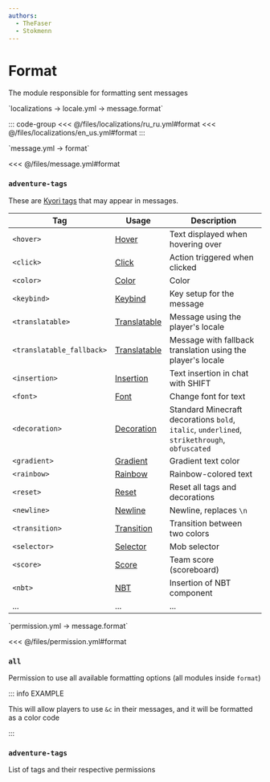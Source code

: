 ```yaml
---
authors:
  - TheFaser
  - Stokmenn
---
```


# Format

The module responsible for formatting sent messages

[//]: # (localization)
<!--@include: @/parts/words.md#localization-->
<!--@include: @/parts/words.md#path--> `localizations → locale.yml → message.format`

<!--@include: @/parts/words.md#default-->

::: code-group
<<< @/files/localizations/ru_ru.yml#format
<<< @/files/localizations/en_us.yml#format
:::

[//]: # (message.yml)
<!--@include: @/parts/words.md#setting-->
<!--@include: @/parts/words.md#path--> `message.yml → format`

<!--@include: @/parts/words.md#default-->
<<< @/files/message.yml#format

<!--@include: @/parts/enable.md-->

### `adventure-tags`

These are [Kyori tags](https://docs.advntr.dev/minimessage/format.html#standard-tags) that may appear in messages.

| Tag                       | Usage                                                                        | Description                                                                                  |
|---------------------------|------------------------------------------------------------------------------|----------------------------------------------------------------------------------------------|
| `<hover>`                 | [Hover](https://docs.advntr.dev/minimessage/format.html#hover)               | Text displayed when hovering over                                                            |
| `<click>`                 | [Click](https://docs.advntr.dev/minimessage/format.html#click)               | Action triggered when clicked                                                                |
| `<color>`                 | [Color](https://docs.advntr.dev/minimessage/format.html#color)               | Color                                                                                        |
| `<keybind>`               | [Keybind](https://docs.advntr.dev/minimessage/format.html#keybind)           | Key setup for the message                                                                    |
| `<translatable>`          | [Translatable](https://docs.advntr.dev/minimessage/format.html#translatable) | Message using the player's locale                                                            |
| `<translatable_fallback>` | [Translatable](https://docs.advntr.dev/minimessage/format.html#translatable) | Message with fallback translation using the player's locale                                  |
| `<insertion>`             | [Insertion](https://docs.advntr.dev/minimessage/format.html#insertion)       | Text insertion in chat with SHIFT                                                            |
| `<font>`                  | [Font](https://docs.advntr.dev/minimessage/format.html#font)                 | Change font for text                                                                         |
| `<decoration>`            | [Decoration](https://docs.advntr.dev/minimessage/format.html#decoration)     | Standard Minecraft decorations `bold`, `italic`, `underlined`, `strikethrough`, `obfuscated` |
| `<gradient>`              | [Gradient](https://docs.advntr.dev/minimessage/format.html#gradient)         | Gradient text color                                                                          |
| `<rainbow>`               | [Rainbow](https://docs.advntr.dev/minimessage/format.html#rainbow)           | Rainbow-colored text                                                                         |
| `<reset>`                 | [Reset](https://docs.advntr.dev/minimessage/format.html#reset)               | Reset all tags and decorations                                                               |
| `<newline>`               | [Newline](https://docs.advntr.dev/minimessage/format.html#newline)           | Newline, replaces `\n`                                                                       |
| `<transition>`            | [Transition](https://docs.advntr.dev/minimessage/format.html#transition)     | Transition between two colors                                                                |
| `<selector>`              | [Selector](https://docs.advntr.dev/minimessage/format.html#selector)         | Mob selector                                                                                 |
| `<score>`                 | [Score](https://docs.advntr.dev/minimessage/format.html#score)               | Team score (scoreboard)                                                                      |
| `<nbt>`                   | [NBT](https://docs.advntr.dev/minimessage/format.html#nbt)                   | Insertion of NBT component                                                                   |
| ...                       | ...                                                                          | ...                                                                                          |

[//]: # (permission.yml)
<!--@include: @/parts/words.md#permission-->
<!--@include: @/parts/words.md#path--> `permission.yml → message.format`

<!--@include: @/parts/words.md#default-->
<<< @/files/permission.yml#format

<!--@include: @/parts/permission/permissionTier3.md-->

### `all`

Permission to use all available formatting options (all modules inside `format`)

::: info EXAMPLE

This will allow players to use `&c` in their messages, and it will be formatted as a color code

:::

### `adventure-tags`

List of tags and their respective permissions
